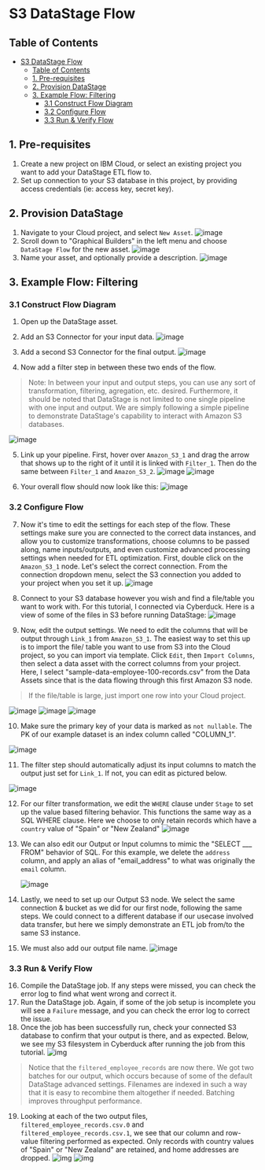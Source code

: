 # S3 DataStage Flow

## Table of Contents
- [S3 DataStage Flow](#s3-datastage-flow)
  - [Table of Contents](#table-of-contents)
  - [1. Pre-requisites](#1-pre-requisites)
  - [2. Provision DataStage](#2-provision-datastage)
  - [3. Example Flow: Filtering](#3-example-flow-filtering)
    - [3.1 Construct Flow Diagram](#31-construct-flow-diagram)
    - [3.2 Configure Flow](#32-configure-flow)
    - [3.3 Run \& Verify Flow](#33-run--verify-flow)
    

## 1. Pre-requisites

1. Create a new project on IBM Cloud, or select an existing project you want to add your DataStage ETL flow to.
2. Set up connection to your S3 database in this project, by providing access credentials (ie: access key, secret key).

## 2. Provision DataStage

1. Navigate to your Cloud project, and select `New Asset`. 
![image](doc/images/new_asset.png)
2. Scroll down to "Graphical Builders" in the left menu and choose `DataStage Flow` for the new asset.
![image](doc/images/new_datastage_asset.png)
3. Name your asset, and optionally provide a description.
![image](doc/images/name_datastage_asset.png)

## 3. Example Flow: Filtering

### 3.1 Construct Flow Diagram

1. Open up the DataStage asset.
   
2. Add an S3 Connector for your input data.
![image](doc/images/add_s3_connector.png)

3. Add a second S3 Connector for the final output.
   ![image](doc/images/add_second_connector.png)

4. Now add a filter step in between these two ends of the flow. 
> Note: In between your input and output steps, you can use any sort of transformation, filtering, agregation, etc. desired. Furthermore, it should be noted that DataStage is not limited to one single pipeline with one input and output. We are simply following a simple pipeline to demonstrate DataStage's capability to interact with Amazon S3 databases.
> 
![image](doc/images/add_filter_step.png)

5. Link up your pipeline. First, hover over `Amazon_S3_1` and drag the arrow that shows up to the right of it until it is linked with `Filter_1`. Then do the same between `Filter_1` and `Amazon_S3_2`.
   ![image](doc/images/add_link1.png)
   ![image](doc/images/add_link2.png)

6. Your overall flow should now look like this:
   ![image](doc/images/full_flow.png)

### 3.2 Configure Flow

7. Now it's time to edit the settings for each step of the flow. These settings make sure you are connected to the correct data instances, and allow you to customize transformations, choose columns to be passed along, name inputs/outputs, and even customize advanced processing settings when needed for ETL optimization. First, double click on the `Amazon_S3_1` node. Let's select the correct connection. From the connection dropdown menu, select the S3 connection you added to your project when you set it up.
   ![image](doc/images/select_connection.png)

8. Connect to your S3 database however you wish and find a file/table you want to work with. For this tutorial, I connected via Cyberduck. Here is a view of some of the files in S3 before running DataStage:
   ![image](doc/images/s3_files_before.png)

9.  Now, edit the output settings. We need to edit the columns that will be output through `Link_1` from `Amazon_S3_1`. The easiest way to set this up is to import the file/ table you want to use from S3 into the Cloud project, so you can import via template. Click `Edit`, then `Import Columns`, then select a data asset with the correct columns from your project. Here, I select "sample-data-employee-100-records.csv" from the Data Assets since that is the data flowing through this first Amazon S3 node. 
 > If the file/table is large, just import one row into your Cloud project.

![image](doc/images/edit_output.png)
 ![image](doc/images/import_data_definition.png)
 ![image](doc/images/import_data_def2.png)

10. Make sure the primary key of your data is marked as `not nullable`. The PK of our example dataset is an index column called "COLUMN_1".
    
![image](doc/images/PK_not_nullable.png)

11.  The filter step should automatically adjust its input columns to match the output just set for `Link_1`. If not, you can edit as pictured below.
    
   ![image](dos/image/../../doc/images/filter_input.png)

12. For our filter transformation, we edit the `WHERE` clause under `Stage` to set up the value based filtering behavior. This functions the same way as a SQL WHERE clause. Here we choose to only retain records which have a `country` value of "Spain" or "New Zealand"
   ![image](docs/image/../../doc/images/set_filter.png)

13. We can also edit our Output or Input columns to mimic the "SELECT ___ FROM" behavior of SQL. For this example, we delete the `address` column, and apply an alias of "email_address" to what was originally the `email` column.
    
    ![image](doc/images/edit_output_cols_filter.png)

14. Lastly, we need to set up our Output S3 node. We select the same connection & bucket as we did for our first node, following the same steps. We could connect to a different database if our usecase involved data transfer, but here we simply demonstrate an ETL job from/to the same S3 instance. 
15. We must also add our output file name. 
    ![image](doc/images/output_name.png)

### 3.3 Run & Verify Flow

16. Compile the DataStage job. If any steps were missed, you can check the error log to find what went wrong and correct it. 
17. Run the DataStage job. Again, if some of the job setup is incomplete you will see a `Failure` message, and you can check the error log to correct the issue. 
18. Once the job has been successfully run, check your connected S3 database to confirm that your output is there, and as expected. Below, we see my S3 filesystem in Cyberduck after running the job from this tutorial.
    ![img](doc/images/s3_files_after.png)
   > Notice that the `filtered_employee_records` are now there. We got two batches for our output, which occurs because of some of the default DataStage advanced settings. Filenames are indexed in such a way that it is easy to recombine them altogether if needed. Batching improves throughput performance. 
19. Looking at each of the two output files, `filtered_employee_records.csv.0` and `filtered_employee_records.csv.1`, we see that our column and row-value filtering performed as expected. Only records with country values of "Spain" or "New Zealand" are retained, and home addresses are dropped. 
 ![img](doc/images/output2.png)
 ![img](doc/images/output1.png)
